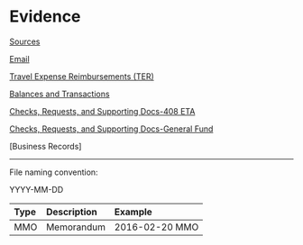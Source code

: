 # Evidence

[Sources](https://oakstreetfalls.github.io/Evidence/Sources)

[Email](https://oakstreetfalls.github.io/Evidence/Email/about.html)

[Travel Expense Reimbursements (TER)](https://github.com/oakstreetfalls/oakstreetfalls.github.io/tree/master/Evidence/Travel%20Expense%20Reimbursements)

[Balances and Transactions](https://github.com/oakstreetfalls/oakstreetfalls.github.io/tree/master/Evidence/Balances%20and%20Registers)

[Checks, Requests, and Supporting Docs-408 ETA](https://github.com/oakstreetfalls/oakstreetfalls.github.io/tree/master/Evidence/Checking-408%20ETA)

[Checks, Requests, and Supporting Docs-General Fund](https://github.com/oakstreetfalls/oakstreetfalls.github.io/tree/master/Evidence/Checking-General%20Fund)

[Business Records]

___

File naming convention:

YYYY-MM-DD <type> <rest-of-name>
  
| Type    | Description   | Example |
|:---     | :---          | :--     |
| MMO     | Memorandum    | 2016-02-20 MMO <author> <title> |
| RPT     | Report        | |
| PKS     | Packing Slip  | |
| INV     | Invoice | |
| CRQ     | Check Request | |
| CRT     | Check Receipt | |
| CSB     | Check Stub | |
| Check   | Check Image | 
